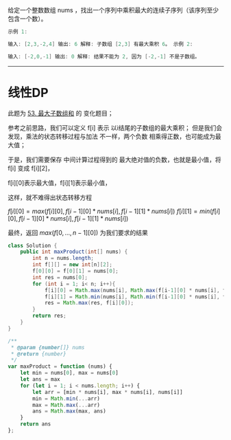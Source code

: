 给定一个整数数组 nums ，找出一个序列中乘积最大的连续子序列（该序列至少包含一个数）。

```cpp
示例 1:

输入: [2,3,-2,4] 输出: 6 解释: 子数组 [2,3] 有最大乘积 6。 示例 2:

输入: [-2,0,-1] 输出: 0 解释: 结果不能为 2, 因为 [-2,-1] 不是子数组。
```

---

# 线性DP

此题为 [53. 最大子数组和](https://leetcode.cn/problems/maximum-subarray/) 的 变化题目；

参考之前思路，我们可以定义 f[i] 表示 以i结尾的子数组的最大乘积；
但是我们会发现，乘法的状态转移过程与加法 不一样，两个负数 相乘得正数，也可能成为最大值；

于是，我们需要保存 中间计算过程得到的 最大绝对值的负数，也就是最小值，将 f[i] 变成 f[i][2]，

f[i][0]表示最大值，f[i][1]表示最小值，

这样，就不难得出状态转移方程


$f[i][0] = max(f[i][0], f[i-1][0] * nums[i], f[i-1][1] * nums[i])$
$f[i][1] = min(f[i][0], f[i-1][0] * nums[i], f[i-1][1] * nums[i])$


最终，返回 $max(f[0,...,n-1][0])$ 为我们要求的结果


```java []
class Solution {
    public int maxProduct(int[] nums) {
        int n = nums.length;
        int f[][] = new int[n][2];
        f[0][0] = f[0][1] = nums[0];
        int res = nums[0];
        for (int i = 1; i< n; i++){
            f[i][0] = Math.max(nums[i], Math.max(f[i-1][0] * nums[i], f[i-1][1] * nums[i]));
            f[i][1] = Math.min(nums[i], Math.min(f[i-1][0] * nums[i], f[i-1][1] * nums[i]));
            res = Math.max(res, f[i][0]);
        }
        return res;
    }
}
```

```javascript []
/**
 * @param {number[]} nums
 * @return {number}
 */
var maxProduct = function (nums) {
    let min = nums[0], max = nums[0]
    let ans = max
    for (let i = 1; i < nums.length; i++) {
        let arr = [min * nums[i], max * nums[i], nums[i]]
        min = Math.min(...arr)
        max = Math.max(...arr)
        ans = Math.max(max, ans)
    }
    return ans
};
```























